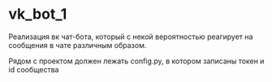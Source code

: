# vk_bot_1

Реализация вк чат-бота, который с некой вероятностью реагирует на сообщения в чате различным образом.  

Рядом с проектом должен лежать config.py, в котором записаны токен и id сообщества